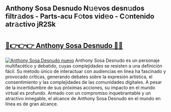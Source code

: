 ## Anthony Sosa Desnudo N𝚞𝚎vos desn𝚞dos filtr𝚊dos - Parts-acu F𝚘tos vid𝚎o - C𝚘ntenido atr𝚊ctivo jR2Sk

# <h2><a href="http://mb1wf5.tromn.icu/?c=Anthony+Sosa+Desnudo">🔗👉👉👉 Anthony Sosa Desnudo 🔗🔗</a></h2>

[![Anthony Sosa Desnudo nuevo](https://i.imgur.com/pEAQMta.gif)](http://mb1wf5.tromn.icu/?c=Anthony+Sosa+Desnudo)
Anthony Sosa Desnudo es un personaje multifacético y debatido, cuyas complejidades se resisten a una definición fácil.  Su método único de interactuar con audiencias en línea ha fascinado y provocado críticas, generando debates sobre la expresión artística, el consentimiento y las complejidades de las comunidades digitales. A pesar de la incertidumbre de sus próximas acciones, su impacto en el mundo virtual es profundo. Armado con un compromiso inquebrantable y un atractivo innegable, el alcance de Anthony Sosa Desnudo en el mundo en línea es de gran alcance.
